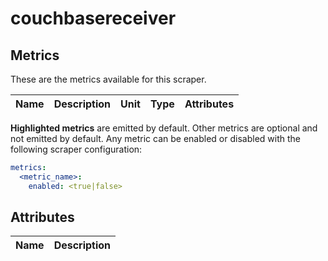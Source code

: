 [comment]: <> (Code generated by mdatagen. DO NOT EDIT.)

# couchbasereceiver

## Metrics

These are the metrics available for this scraper.

| Name | Description | Unit | Type | Attributes |
| ---- | ----------- | ---- | ---- | ---------- |

**Highlighted metrics** are emitted by default. Other metrics are optional and not emitted by default.
Any metric can be enabled or disabled with the following scraper configuration:

```yaml
metrics:
  <metric_name>:
    enabled: <true|false>
```

## Attributes

| Name | Description |
| ---- | ----------- |
